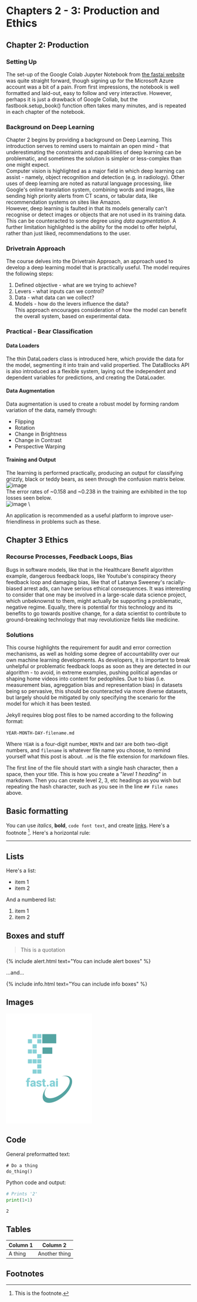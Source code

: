 # Chapters 2 - 3: Production and Ethics 
## Chapter 2: Production
### Setting Up
The set-up of the Google Colab Jupyter Notebook from [the fastai website](https://course.fast.ai/Resources/book.html) was quite straight forward,
though signing up for the Microsoft Azure account was a bit of a pain. From first impressions, the notebook is well formatted and laid-out,
easy to follow and very interactive. However, perhaps it is just a drawback of Google Collab, but the fastbook.setup_book() function often takes many minutes, and is repeated in each chapter of the notebook.  
### Background on Deep Learning
Chapter 2 begins by providing a background on Deep Learning. This introduction serves to remind users to maintain an open mind - 
that underestimating the constraints and capabilities of deep learning can be problematic, and sometimes the solution is simpler or less-complex
than one might expect.\
Computer vision is highlighted as a major field in which deep learning can assist - namely, object recognition and detection (e.g. in radiology). Other uses of deep learning are noted as natural language processing, like Google's online translation system, combining words and images, like sending high priority alerts from CT scans, or tabular data, like recommendation systems on sites like Amazon.  
However, deep learning is faulted in that its models generally can't recognise or detect images or objects that are not used in its training 
data. This can be counteracted to some degree using *data augmentation*. A further limitation highlighted is the ability for the model to offer helpful, rather than just liked, recommendations to the user. 
### Drivetrain Approach
The course delves into the Drivetrain Approach, an approach used to develop a deep learning model that is practically useful. The model 
requires the following steps:
1. Defined objective - what are we trying to achieve?
2. Levers - what inputs can we control?
3. Data - what data can we collect?
4. Models - how do the levers influence the data?  
This approach encourages consideration of how the model can benefit the overall system, based on experimental data.
### Practical - Bear Classification
#### Data Loaders
The thin DataLoaders class is introduced here, which provide the data for the model, segmenting it into train and valid propertied. 
The DataBlocks API is also introduced as a flexible system, laying out the independent and dependent variables for predictions, 
and creating the DataLoader. 
#### Data Augmentation
Data augmentation is used to create a robust model by forming random variation of the data, namely through:
- Flipping
- Rotation
- Change in Brightness
- Change in Contrast
- Perspective Warping
#### Training and Output
The learning is performed practically, producing an output for classifying grizzly, black or teddy bears, as seen through the confusion matrix below. \
![image](https://github.com/bree-hoff/bree-hoff.github.io/assets/111101248/947e0348-81cb-40e9-8bd9-33fb5b0227a4) \
The error rates of ~0.158 and ~0.238 in the training are exhibited in the top losses seen below. \
![image](https://github.com/bree-hoff/bree-hoff.github.io/assets/111101248/7b349aec-f154-4ad3-82de-36da090af7cb) \

An application is recommended as a useful platform to improve user-friendliness in problems such as these. 

## Chapter 3 Ethics
### Recourse Processes, Feedback Loops, Bias
Bugs in software models, like that in the Healthcare Benefit algorithm example, dangerous feedback loops, like Youtube's conspiracy theory feedback loop and damaging bias, like that of Latanya Sweeney's racially-biased arrest ads, can have serious ethical consequences. It was interesting to consider that one may be involved in a large-scale data science project, which unbeknownst to them, might actually be supporting a problematic, negative regime. Equally, there is potential for this technology and its benefits to go towards positive change, for a data scientist to contribute to ground-breaking technology that may revolutionize fields like medicine.
### Solutions
This course highlights the requirement for audit and error correction mechanisms, as well as holding some degree of accountability over our own machine learning developments. As developers, it is important to break unhelpful or problematic feedback loops as soon as they are detected in our algorithm - to avoid, in extreme examples, pushing political agendas or shaping home videos into content for pedophiles.
Due to bias (i.e. measurement bias, agreggation bias and representation bias) in datasets being so pervasive, this should be counteracted via more diverse datasets, but largely should be mitigated by only specifying the scenario for the model for which it has been tested.




Jekyll requires blog post files to be named according to the following format:

`YEAR-MONTH-DAY-filename.md`

Where `YEAR` is a four-digit number, `MONTH` and `DAY` are both two-digit numbers, and `filename` is whatever file name you choose, to remind yourself what this post is about. `.md` is the file extension for markdown files.

The first line of the file should start with a single hash character, then a space, then your title. This is how you create a "*level 1 heading*" in markdown. Then you can create level 2, 3, etc headings as you wish but repeating the hash character, such as you see in the line `## File names` above.

## Basic formatting

You can use *italics*, **bold**, `code font text`, and create [links](https://www.markdownguide.org/cheat-sheet/). Here's a footnote [^1]. Here's a horizontal rule:

---

## Lists

Here's a list:

- item 1
- item 2

And a numbered list:

1. item 1
1. item 2

## Boxes and stuff

> This is a quotation

{% include alert.html text="You can include alert boxes" %}

...and...

{% include info.html text="You can include info boxes" %}

## Images

![](/images/logo.png "fast.ai's logo")

## Code

General preformatted text:

    # Do a thing
    do_thing()

Python code and output:

```python
# Prints '2'
print(1+1)
```

    2

## Tables

| Column 1 | Column 2 |
|-|-|
| A thing | Another thing |

## Footnotes

[^1]: This is the footnote.

